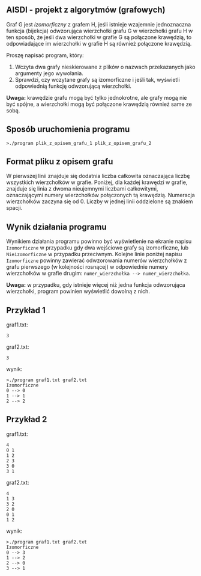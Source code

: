 ## AISDI - projekt z algorytmów (grafowych)

Graf G jest *izomorficzny* z grafem H, jeśli istnieje wzajemnie jednoznaczna funkcja (bijekcja) odwzorująca wierzchołki grafu G w wierzchołki grafu H w ten sposób, że jeśli dwa wierzchołki w grafie G są połączone krawędzią, to odpowiadające im wierzchołki w grafie H są również połączone krawędzią.

Proszę napisać program, który:

1. Wczyta dwa grafy nieskierowane z plików o nazwach przekazanych jako argumenty jego wywołania.
2. Sprawdzi, czy wczytane grafy są izomorficzne i jeśli tak, wyświetli odpowiednią funkcję odwzorującą wierzchołki.

**Uwaga:** krawędzie grafu mogą być tylko jednokrotne, ale grafy mogą nie być spójne, a wierzchołki mogą być połączone krawędzią również same ze sobą.

## Sposób uruchomienia programu

    >./program plik_z_opisem_grafu_1 plik_z_opisem_grafu_2

## Format pliku z opisem grafu

W pierwszej linii znajduje się dodatnia liczba całkowita oznaczająca liczbę wszystkich wierzchołków w grafie. Poniżej, dla każdej krawędzi w grafie, znajduje się linia z dwoma nieujemnymi liczbami całkowitymi, oznaczającymi numery wierzchołków połączonych tą krawędzią. Numeracja wierzchołków zaczyna się od 0. Liczby w jednej linii oddzielone są znakiem spacji.

## Wynik działania programu

Wynikiem działania programu powinno być wyświetlenie na ekranie napisu `Izomorficzne` w przypadku gdy dwa wejściowe grafy są izomorficzne, lub `Nieizomorficzne` w przypadku przeciwnym. Kolejne linie poniżej napisu `Izomorficzne` powinny zawierać odwzorowania numerów wierzchołków z grafu pierwszego (w kolejności rosnącej) w odpowiednie numery wierzchołków w grafie drugim: `numer_wierzchołka --> numer_wierzchołka`.

**Uwaga:** w przypadku, gdy istnieje więcej niż jedna funkcja odwzorująca wierzchołki, program powinien wyświetlić dowolną z nich.

## Przykład 1

graf1.txt:

    3

graf2.txt:

    3

wynik:

    >./program graf1.txt graf2.txt
    Izomorficzne
    0 --> 0
    1 --> 1
    2 --> 2

## Przykład 2

graf1.txt:

    4
    0 1
    1 2
    2 3
    3 0
    3 1

graf2.txt:

    4
    1 3
    3 2
    2 0
    0 1
    1 2

wynik:

    >./program graf1.txt graf2.txt
    Izomorficzne
    0 --> 3
    1 --> 2
    2 --> 0
    3 --> 1

